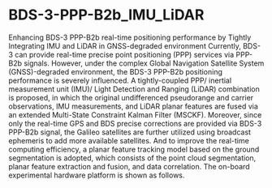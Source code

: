 # BDS-3-PPP-B2b_IMU_LiDAR
Enhancing BDS-3 PPP-B2b real-time positioning performance by Tightly Integrating IMU and LiDAR in GNSS-degraded environment
Currently, BDS-3 can provide real-time precise point positioning (PPP) services via PPP-B2b signals. However, under the complex Global Navigation Satellite System (GNSS)-degraded environment, the BDS-3 PPP-B2b positioning performance is severely influenced. A tightly-coupled PPP/ inertial measurement unit (IMU)/ Light Detection and Ranging (LiDAR) combination is proposed, in which the original undifferenced pseudorange and carrier observations, IMU measurements, and LiDAR planar features are fused via an extended Multi-State Constraint Kalman Filter (MSCKF). Moreover, since only the real-time GPS and BDS precise corrections are provided via BDS-3 PPP-B2b signal, the Galileo satellites are further utilized using broadcast ephemeris to add more available satellites. And to improve the real-time computing efficiency, a planar feature tracking model based on the ground segmentation is adopted, which consists of the point cloud segmentation, planar feature extraction and fusion, and data correlation.
The on-board experimental hardware platform is shown as follows.


